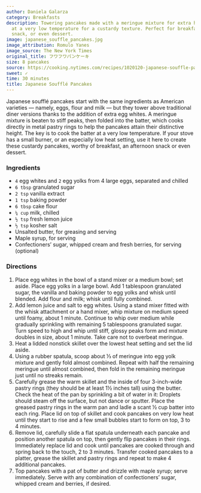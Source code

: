 ```yaml
---
author: Daniela Galarza
category: Breakfasts
description: Towering pancakes made with a meringue mixture for extra height, cooked
  at a very low temperature for a custardy texture. Perfect for breakfast, an afternoon
  snack, or even dessert.
image: japanese_souffle_pancakes.jpg
image_attribution: Romulo Yanes
image_source: The New York Times
original_title: フワフワパンケーキ
size: 8 pancakes
source: https://cooking.nytimes.com/recipes/1020120-japanese-souffle-pancakes
sweet: ✓
time: 30 minutes
title: Japanese Soufflé Pancakes
---
```

Japanese soufflé pancakes start with the same ingredients as American varieties — namely, eggs, flour and milk — but they tower above traditional diner versions thanks to the addition of extra egg whites. A meringue mixture is beaten to stiff peaks, then folded into the batter, which cooks directly in metal pastry rings to help the pancakes attain their distinctive height. The key is to cook the batter at a very low temperature. If your stove has a small burner, or an especially low heat setting, use it here to create these custardy pancakes, worthy of breakfast, an afternoon snack or even dessert.

### Ingredients

* `4` egg whites and `2` egg yolks from 4 large eggs, separated and chilled
* `6 tbsp` granulated sugar
* `2 tsp` vanilla extract
* `1 tsp` baking powder
* `6 tbsp` cake flour
* `¼ cup` milk, chilled
* `½ tsp` fresh lemon juice
* `½ tsp` kosher salt
* Unsalted butter, for greasing and serving
* Maple syrup, for serving
* Confectioners’ sugar, whipped cream and fresh berries, for serving (optional)

### Directions

1. Place egg whites in the bowl of a stand mixer or a medium bowl; set aside. Place egg yolks in a large bowl. Add 1 tablespoon granulated sugar, the vanilla and baking powder to egg yolks and whisk until blended. Add flour and milk; whisk until fully combined.
2. Add lemon juice and salt to egg whites. Using a stand mixer fitted with the whisk attachment or a hand mixer, whip mixture on medium speed until foamy, about 1 minute. Continue to whip over medium while gradually sprinkling with remaining 5 tablespoons granulated sugar. Turn speed to high and whip until stiff, glossy peaks form and mixture doubles in size, about 1 minute. Take care not to overbeat meringue.
3. Heat a lidded nonstick skillet over the lowest heat setting and set the lid aside.
4. Using a rubber spatula, scoop about ⅓ of meringue into egg yolk mixture and gently fold almost combined. Repeat with half the remaining meringue until almost combined, then fold in the remaining meringue just until no streaks remain.
5. Carefully grease the warm skillet and the inside of four 3-inch-wide pastry rings (they should be at least 1½ inches tall) using the butter. Check the heat of the pan by sprinkling a bit of water in it: Droplets should steam off the surface, but not dance or sputter. Place the greased pastry rings in the warm pan and ladle a scant ½ cup batter into each ring. Place lid on top of skillet and cook pancakes on very low heat until they start to rise and a few small bubbles start to form on top, 3 to 4 minutes.
6. Remove lid, carefully slide a flat spatula underneath each pancake and position another spatula on top, then gently flip pancakes in their rings. Immediately replace lid and cook until pancakes are cooked through and spring back to the touch, 2 to 3 minutes. Transfer cooked pancakes to a platter, grease the skillet and pastry rings and repeat to make 4 additional pancakes.
7. Top pancakes with a pat of butter and drizzle with maple syrup; serve immediately. Serve with any combination of confectioners’ sugar, whipped cream and berries, if desired.